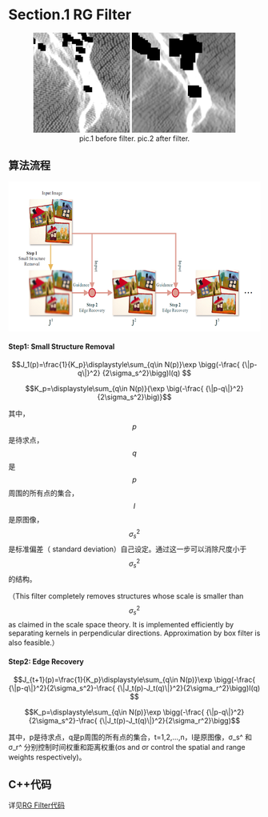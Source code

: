 # Section.1 RG Filter

<center class="half">
    <img src="pics/rg_filter_pics_01.png" height="200" alt="before filter"/>   <img src="pics/rg_filter_pics_02.png" height="200" alt="after filter"/>
</center>

<center>pic.1 before filter.    pic.2 after filter.</center>

## 算法流程

<center >
<img src="pics/rg_filter_pics_03.png" height="300"/>
</center>

#### Step1: Small Structure Removal

$$J_1(p)=\frac{1}{K_p}\displaystyle\sum_{q\in N(p)}\exp \bigg(-\frac{ {\|p-q\|}^2} {2\sigma_s^2}\bigg)I(q) $$

$$K_p=\displaystyle\sum_{q\in N(p)}{\exp \big(-\frac{ {\|p-q\|}^2} {2\sigma_s^2}\big)}$$

其中，$$ p$$是待求点，$$q$$是$$p$$周围的所有点的集合，$$I$$是原图像，$$\sigma_s^2$$是标准偏差（ standard deviation）自己设定。通过这一步可以消除尺度小于$$\sigma_s^2$$的结构。

（This filter completely removes structures whose scale is smaller than $$\sigma_s^2$$ as claimed in the scale space theory. It is implemented efficiently by separating kernels in perpendicular directions. Approximation by box filter is also feasible.）

#### Step2: Edge Recovery

$$J_{t+1}(p)=\frac{1}{K_p}\displaystyle\sum_{q\in N(p)}\exp \bigg(-\frac{ {\|p-q\|}^2}{2\sigma_s^2}-\frac{ {\|J_t(p)-J_t(q)\|}^2}{2\sigma_r^2}\bigg)I(q) $$

$$K_p=\displaystyle\sum_{q\in N(p)}\exp \bigg(-\frac{ {\|p-q\|}^2}{2\sigma_s^2}-\frac{ {\|J_t(p)-J_t(q)\|}^2}{2\sigma_r^2}\bigg)$$

其中，p是待求点，q是p周围的所有点的集合，t=1,2,…,n，I是原图像，σ_s^  和σ_r^   分别控制时间权重和距离权重(σs and σr control the spatial and range weights respectively)。

## C++代码

详见[RG Filter代码]()
